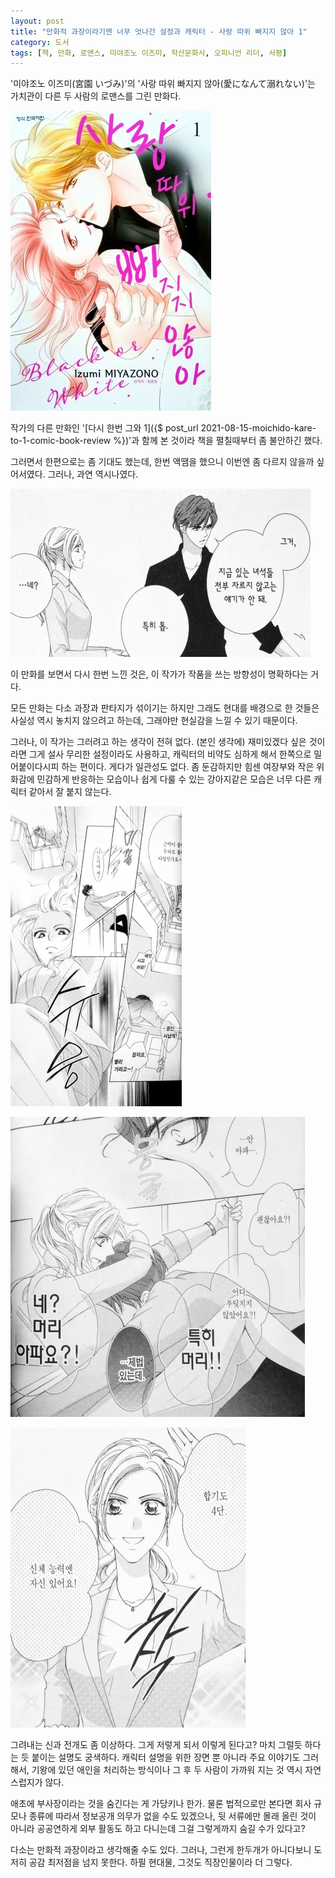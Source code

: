 ```yaml
---
layout: post
title: "만화적 과장이라기엔 너무 엇나간 설정과 캐릭터 - 사랑 따위 빠지지 않아 1"
category: 도서
tags: [책, 만화, 로맨스, 미야조노 이즈미, 학산문화사, 오피니언 리더, 서평]
---
```


'미야조노 이즈미(宮園 いづみ)'의
'사랑 따위 빠지지 않아(愛になんて溺れない)'는
가치관이 다른 두 사람의 로맨스를 그린 만화다.

![표지](/images/ai-ni-nante-oborenai-1-comic-book-cover.jpg)

작가의 다른 만화인 '[다시 한번 그와 1]({$ post_url 2021-08-15-moichido-kare-to-1-comic-book-review %})'과 함께 본 것이라
책을 펼칠때부터 좀 불안하긴 했다.

그러면서 한편으로는 좀 기대도 했는데,
한번 액땜을 했으니 이번엔 좀 다르지 않을까 싶어서였다.
그러나, 과연 역시나였다.

![17](/images/ai-ni-nante-oborenai-1-comic-book-p017.jpg "'...네?'는 내가 할 말이다;")

이 만화를 보면서 다시 한번 느낀 것은,
이 작가가 작품을 쓰는 방향성이 명확하다는 거다.

모든 만화는 다소 과장과 판타지가 섞이기는 하지만
그래도 현대를 배경으로 한 것들은 사실성 역시 놓치지 않으려고 하는데,
그래야만 현실감을 느낄 수 있기 때문이다.

그러나, 이 작가는 그러려고 하는 생각이 전혀 없다.
(본인 생각에) 재미있겠다 싶은 것이라면 그게 설사 무리한 설정이라도 사용하고,
캐릭터의 비약도 심하게 해서 한쪽으로 밀어붙이다시피 하는 편이다.
게다가 일관성도 없다.
좀 둔감하지만 힘센 여장부와
작은 위화감에 민감하게 반응하는 모습이나 쉽게 다룰 수 있는 강아지같은 모습은
너무 다른 캐릭터 같아서 잘 붙지 않는다.

![35](/images/ai-ni-nante-oborenai-1-comic-book-p035.jpg)

![36](/images/ai-ni-nante-oborenai-1-comic-book-p036.jpg)

![37](/images/ai-ni-nante-oborenai-1-comic-book-p037.jpg)

그려내는 신과 전개도 좀 이상하다.
그게 저렇게 되서 이렇게 된다고?
마치 그럴듯 하다는 듯 붙이는 설명도 궁색하다.
캐릭터 설명을 위한 장면 뿐 아니라 주요 이야기도 그러해서,
기왕에 있던 애인을 처리하는 방식이나
그 후 두 사람이 가까워 지는 것 역시 자연스럽지가 않다.

애초에 부사장이라는 것을 숨긴다는 게 가당키나 한가.
물론 법적으로만 본다면 회사 규모나 종류에 따라서 정보공개 의무가 없을 수도 있겠으나,
뒷 서류에만 몰래 올린 것이 아니라 공공연하게 외부 활동도 하고 다니는데 그걸 그렇게까지 숨길 수가 있다고?

다소는 만화적 과장이라고 생각해줄 수도 있다.
그러나, 그런게 한두개가 아니다보니 도저히 공감 최저점을 넘지 못한다.
하필 현대물, 그것도 직장인물이라 더 그렇다.

